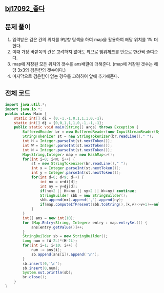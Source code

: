 ## [bj17092_좋다](https://www.acmicpc.net/problem/17092)

## 문제 풀이

1. 입력받은 검은 칸의 위치를 9방향 탐색을 하여 map을 활용하여 해당 위치를 1씩 더한다.
2. 이때 가장 바깥쪽의 칸은 고려하지 않아도 되므로 범위체크를 안으로 한칸씩 줄여준다.
3. map에 저장된 모든 위치의 갯수를 ans배열에 더해준다. (map에 저장된 갯수는 해당 3x3의 검은칸의 갯수이다.)
4. 마지막으로 검은칸이 없는 경우를 고려하여 앞에 추가해준다.

## 전체 코드

```java
import java.util.*;
import java.io.*;
public class Main {
    static int[] di = {0,-1,-1,0,1,1,1,0,-1};
    static int[] dj = {0,0,1,1,1,0,-1,-1,-1};
    public static void main(String[] args) throws Exception {
        BufferedReader br = new BufferedReader(new InputStreamReader(System.in));
        StringTokenizer st = new StringTokenizer(br.readLine()," ");
        int H = Integer.parseInt(st.nextToken());
        int W = Integer.parseInt(st.nextToken());
        int N = Integer.parseInt(st.nextToken());
        Map<String,Integer> map = new HashMap<>();
        for(int i=0; i<N; i++) {
            st = new StringTokenizer(br.readLine()," ");
            int x = Integer.parseInt(st.nextToken());
            int y = Integer.parseInt(st.nextToken());
            for(int d=0; d<9; d++) {
                int nx = x+di[d];
                int ny = y+dj[d];
                if(nx<2 || H<=nx || ny<2 || W<=ny) continue;
                StringBuilder sbb = new StringBuilder();
                sbb.append(nx).append(',').append(ny);
                if(map.computeIfPresent(sbb.toString(),(k,v)->v+1)==null) map.put(sbb.toString(),1);
            }
        }
        int[] ans = new int[10];
        for (Map.Entry<String, Integer> entry : map.entrySet()) {
            ans[entry.getValue()]++;
        }
        StringBuilder sb = new StringBuilder();
        Long num = (W-2L)*(H-2L);
        for(int i=1; i<10; i++) {
            num -= ans[i];
            sb.append(ans[i]).append('\n');
        }
        sb.insert(0,'\n');
        sb.insert(0,num);
        System.out.println(sb);
        br.close();
    }
}
```
